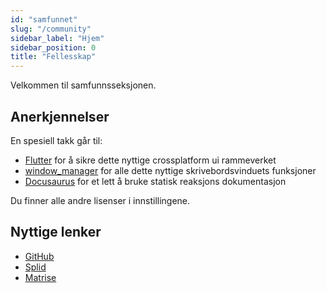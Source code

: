 ```yaml
---
id: "samfunnet"
slug: "/community"
sidebar_label: "Hjem"
sidebar_position: 0
title: "Fellesskap"
---
```


Velkommen til samfunnsseksjonen.

## Anerkjennelser

En spesiell takk går til:

* [Flutter](https://github.com/flutter/flutter) for å sikre dette nyttige crossplatform ui rammeverket
* [window_manager](https://github.com/leanflutter/window_manager) for alle dette nyttige skrivebordsvinduets funksjoner
* [Docusaurus](https://github.com/facebook/docusaurus) for et lett å bruke statisk reaksjons dokumentasjon

Du finner alle andre lisenser i innstillingene.

## Nyttige lenker

* [GitHub](https://github.com/LinwoodDev/Butterfly)
* [Splid](https://go.linwood.dev/discord)
* [Matrise](https://go.linwood.dev/matrix)
